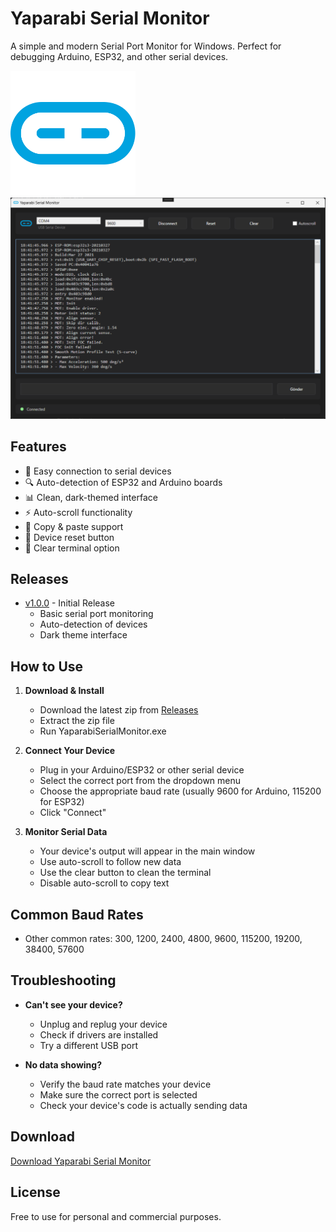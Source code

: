 # Yaparabi Serial Monitor
A simple and modern Serial Port Monitor for Windows. Perfect for debugging Arduino, ESP32, and other serial devices.

<img src="assets/yaparabiserialportmonitoricon.png" width="200" alt="YaparabiSerial Logo">
<img src="assets/yaparabiserialportmonitorscreenshot.png" width="800" alt="YaparabiSerial Screenshot">

## Features
- 🔌 Easy connection to serial devices
- 🔍 Auto-detection of ESP32 and Arduino boards
- 📊 Clean, dark-themed interface
- ⚡ Auto-scroll functionality
- 💾 Copy & paste support
- 🔄 Device reset button
- 🧹 Clear terminal option

## Releases
- [v1.0.0](https://github.com/yaparabi/YaparabiSerialMonitor/releases/tag/v1.0.0) - Initial Release
  - Basic serial port monitoring
  - Auto-detection of devices
  - Dark theme interface

## How to Use
1. **Download & Install**
   - Download the latest zip from [Releases](https://github.com/yaparabi/YaparabiSerialMonitor/releases)
   - Extract the zip file
   - Run YaparabiSerialMonitor.exe

2. **Connect Your Device**
   - Plug in your Arduino/ESP32 or other serial device
   - Select the correct port from the dropdown menu
   - Choose the appropriate baud rate (usually 9600 for Arduino, 115200 for ESP32)
   - Click "Connect"

3. **Monitor Serial Data**
   - Your device's output will appear in the main window
   - Use auto-scroll to follow new data
   - Use the clear button to clean the terminal
   - Disable auto-scroll to copy text

## Common Baud Rates
- Other common rates: 300, 1200, 2400, 4800, 9600, 115200, 19200, 38400, 57600

## Troubleshooting
- **Can't see your device?** 
  - Unplug and replug your device
  - Check if drivers are installed
  - Try a different USB port

- **No data showing?**
  - Verify the baud rate matches your device
  - Make sure the correct port is selected
  - Check your device's code is actually sending data
## Download
[Download Yaparabi Serial Monitor ](https://github.com/fahreddinaykut/YaparabiSerialMonitor/releases/download/v1.0.0/YaparabiSerialMonitorSetup.zip)

## License
Free to use for personal and commercial purposes.
